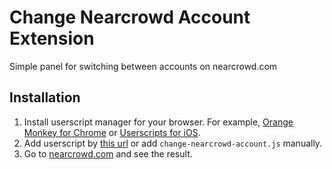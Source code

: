 # Change Nearcrowd Account Extension
Simple panel for switching between accounts on nearcrowd.com


## Installation

1. Install userscript manager for your browser. For example, [Orange Monkey for Chrome](https://chrome.google.com/webstore/detail/orangemonkey/ekmeppjgajofkpiofbebgcbohbmfldaf) or [Userscripts for iOS](https://youtu.be/kB9xE7jxwPA).
2. Add userscript by [this url](https://raw.githubusercontent.com/crazyilian/change-nearcrowd-account-extension/master/change-nearcrowd-account.js) or add `change-nearcrowd-account.js` manually.
3. Go to [nearcrowd.com](https://nearcrowd.com) and see the result.
